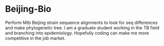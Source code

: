 # Beijing-Bio
Perform Mtb Beijing strain sequence alignments to look for seq differences and make phylogenetic tree. 
I am a graduate student working in the TB field and branching into epidemiology. Hopefully coding can make me more competitive in the job market. 
